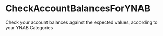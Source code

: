 # CheckAccountBalancesForYNAB
Check your account balances against the expected values, according to your YNAB Categories
